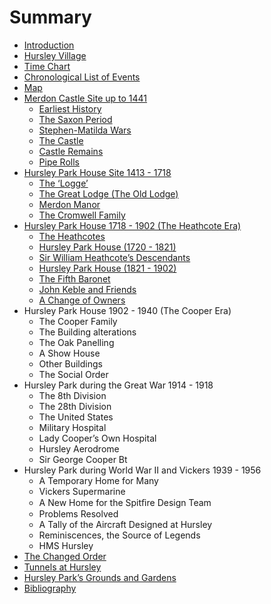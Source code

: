 # Summary

* [Introduction](README.md)
* [Hursley Village](hursley-village.md)
* [Time Chart](time-chart.md)
* [Chronological List of Events](events.md)
* [Map](map.md)
* [Merdon Castle Site up to 1441](merdon-castle/earliest-history.md)
   * [Earliest History](merdon-castle/earliest-history.md#earliest-history)
   * [The Saxon Period](merdon-castle/saxon-period.md)
   * [Stephen-Matilda Wars](merdon-castle/stephen-matilda-wars.md)
   * [The Castle](merdon-castle/the-castle.md)
   * [Castle Remains](merdon-castle/castle-remains.md)
   * [Pipe Rolls](merdon-castle/pipe-rolls.md)
* [Hursley Park House Site 1413 - 1718](house-site/the-logge.md)
   * [The ‘Logge’](house-site/the-logge.md#the-logge)
   * [The Great Lodge (The Old Lodge)](house-site/great-lodge.md)
   * [Merdon Manor](house-site/merdon-manor.md)
   * [The Cromwell Family](house-site/cromwell-family.md)
* [Hursley Park House 1718 - 1902 (The Heathcote Era)](house-heathcotes/the-heathcotes.md)
   * [The Heathcotes](house-heathcotes/the-heathcotes.md#the-heathcotes)
   * [Hursley Park House (1720 - 1821)](house-heathcotes/hursley-park-house-1720-1821.md)
   * [Sir William Heathcote’s Descendants](house-heathcotes/william-heathcotes-descendants.md)
   * [Hursley Park House (1821 - 1902)](house-heathcotes/hursley-park-house-1821-1902.md)
   * [The Fifth Baronet](house-heathcotes/fifth-baronet.md)
   * [John Keble and Friends](house-heathcotes/john-keble.md)
   * [A Change of Owners](house-heathcotes/change-of-owners.md)
* Hursley Park House 1902 - 1940 (The Cooper Era)
   * The Cooper Family
   * The Building alterations
   * The Oak Panelling
   * A Show House
   * Other Buildings
   * The Social Order
* Hursley Park during the Great War 1914 - 1918
   * The 8th Division
   * The 28th Division
   * The United States
   * Military Hospital
   * Lady Cooper’s Own Hospital
   * Hursley Aerodrome
   * Sir George Cooper Bt
* Hursley Park during World War II and Vickers 1939 - 1956
   * A Temporary Home for Many
   * Vickers Supermarine
   * A New Home for the Spitﬁre Design Team
   * Problems Resolved
   * A Tally of the Aircraft Designed at Hursley
   * Reminiscences, the Source of Legends
   * HMS Hursley
* [The Changed Order](changed-ordermd.md)
* [Tunnels at Hursley](tunnels.md)
* [Hursley Park’s Grounds and Gardens](gardens.md)
* [Bibliography](bibliographymd.md)

